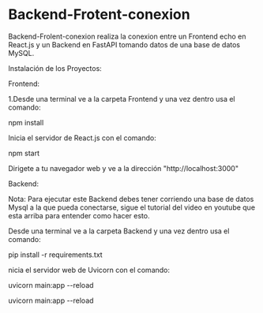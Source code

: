 # Backend-Frotent-conexion
Backend-Frolent-conexion
realiza la conexion entre un Frontend echo en React.js y un Backend en FastAPI tomando datos de una base de datos MySQL.

Instalación de los Proyectos:

Frontend:

1.Desde una terminal ve a la carpeta Frontend y una vez dentro usa el comando:

npm install

Inicia el servidor de React.js con el comando:

npm start


Dirigete a tu navegador web y ve a la dirección "http://localhost:3000"

Backend:

Nota: Para ejecutar este Backend debes tener corriendo una base de datos Mysql a la que pueda conectarse, sigue el tutorial del video en youtube que esta arriba para entender como hacer esto.

Desde una terminal ve a la carpeta Backend y una vez dentro usa el comando:

pip install -r requirements.txt

nicia el servidor web de Uvicorn con el comando:


uvicorn main:app --reload

uvicorn main:app --reload
